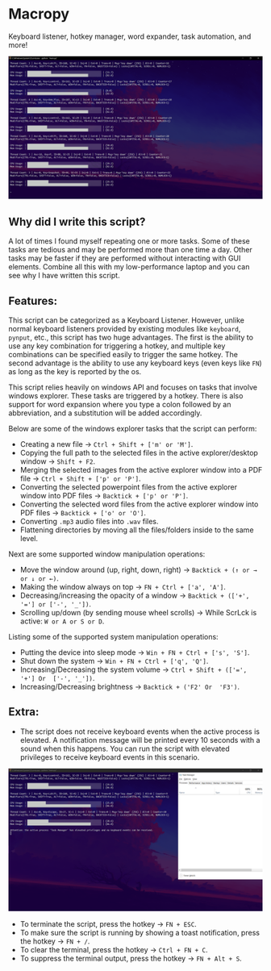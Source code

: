 # Macropy
Keyboard listener, hotkey manager, word expander, task automation, and more!

![Elevated Process Checker](https://github.com/Ryen-042/Macropy/blob/main/Images/Output.png)

## Why did I write this script?
A lot of times I found myself repeating one or more tasks. Some of these tasks are tedious and may be performed more than one time a day. Other tasks may be faster if they are performed without interacting with GUI elements. Combine all this with my low-performance laptop and you can see why I have written this script.

## Features:
This script can be categorized as a Keyboard Listener. However, unlike normal keyboard listeners provided by existing modules like `keyboard`, `pynput`, etc., this script has two huge advantages. The first is the ability to use any key combination for triggering a hotkey, and multiple key combinations can be specified easily to trigger the same hotkey. The second advantage is the ability to use any keyboard keys (even keys like `FN`) as long as the key is reported by the os.

This script relies heavily on windows API and focuses on tasks that involve windows explorer. These tasks are triggered by a hotkey. There is also support for word expansion where you type a colon followed by an abbreviation, and a substitution will be added accordingly.

Below are some of the windows explorer tasks that the script can perform:
- Creating a new file -> `Ctrl + Shift + ['m' or 'M']`.
- Copying the full path to the selected files in the active explorer/desktop window -> `Shift + F2`.
- Merging the selected images from the active explorer window into a PDF file -> `Ctrl + Shift + ['p' or 'P']`.
- Converting the selected powerpoint files from the active explorer window into PDF files -> `Backtick + ['p' or 'P']`.
- Converting the selected word files from the active explorer window into PDF files -> `Backtick + ['o' or 'O']`.
- Converting `.mp3` audio files into `.wav` files.
- Flattening directories by moving all the files/folders inside to the same level.

Next are some supported window manipulation operations:
- Move the window around (up, right, down, right) -> `Backtick + (↑ or → or ↓ or ←)`.
- Making the window always on top -> `FN + Ctrl + ['a', 'A']`.
- Decreasing/increasing the opacity of a window -> `Backtick + (['+', '='] or ['-', '_'])`.
- Scrolling up/down (by sending mouse wheel scrolls) -> While ScrLck is active: `W or A or S or D`.

Listing some of the supported system manipulation operations:
- Putting the device into sleep mode -> `Win + FN + Ctrl + ['s', 'S']`.
- Shut down the system -> `Win + FN + Ctrl + ['q', 'Q']`.
- Increasing/Decreasing the system volume -> `Ctrl + Shift + (['=', '+'] Or  ['-', '_'])`.
- Increasing/Decreasing brightness -> `Backtick + ('F2' Or  'F3')`.

## Extra:
- The script does not receive keyboard events when the active process is elevated. A notification message will be printed every 10 seconds with a sound when this happens. You can run the script with elevated privileges to receive keyboard events in this scenario.

![Elevated Process Checker](https://github.com/Ryen-042/Macropy/blob/main/Images/Elevated_Checker.png)

- To terminate the script, press the hotkey -> `FN + ESC`.
- To make sure the script is running by showing a toast notification, press the hotkey -> `FN + /`.
- To clear the terminal, press the hotkey -> `Ctrl + FN + C`.
- To suppress the terminal output, press the hotkey -> `FN + Alt + S`.
